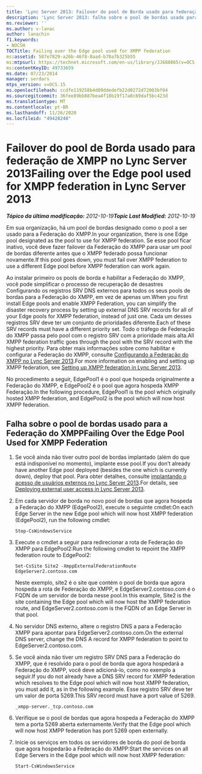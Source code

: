 ```yaml
---
title: 'Lync Server 2013: Failover do pool de Borda usado para federação de XMPP'
description: 'Lync Server 2013: falha sobre o pool de bordas usado para Federação do XMPP.'
ms.reviewer: ''
ms.author: v-lanac
author: lanachin
f1.keywords:
- NOCSH
TOCTitle: Failing over the Edge pool used for XMPP federation
ms:assetid: 587e7829-a26b-46f8-8aad-b78a7b325b55
ms:mtpsurl: https://technet.microsoft.com/en-us/library/JJ688065(v=OCS.15)
ms:contentKeyID: 49733659
ms.date: 07/23/2014
manager: serdars
mtps_version: v=OCS.15
ms.openlocfilehash: ccdfe119258b4d09ddedefb22d0272d72003bf04
ms.sourcegitcommit: 36fee89bb887bea4f18b19f17a8c69daf5bc423d
ms.translationtype: MT
ms.contentlocale: pt-BR
ms.lasthandoff: 11/26/2020
ms.locfileid: "49428248"
---
```

# <a name="failing-over-the-edge-pool-used-for-xmpp-federation-in-lync-server-2013"></a><span data-ttu-id="eca04-103">Failover do pool de Borda usado para federação de XMPP no Lync Server 2013</span><span class="sxs-lookup"><span data-stu-id="eca04-103">Failing over the Edge pool used for XMPP federation in Lync Server 2013</span></span>

<div data-xmlns="http://www.w3.org/1999/xhtml">

<div class="topic" data-xmlns="http://www.w3.org/1999/xhtml" data-msxsl="urn:schemas-microsoft-com:xslt" data-cs="https://msdn.microsoft.com/">

<div data-asp="https://msdn2.microsoft.com/asp">



</div>

<div id="mainSection">

<div id="mainBody"><span data-ttu-id="eca04-104">

<span> </span></span><span class="sxs-lookup"><span data-stu-id="eca04-104">

<span> </span></span></span>

<span data-ttu-id="eca04-105">_**Tópico da última modificação:** 2012-10-19_</span><span class="sxs-lookup"><span data-stu-id="eca04-105">_**Topic Last Modified:** 2012-10-19_</span></span>

<span data-ttu-id="eca04-106">Em sua organização, há um pool de bordas designado como o pool a ser usado para a Federação do XMPP.</span><span class="sxs-lookup"><span data-stu-id="eca04-106">In your organization, there is one Edge pool designated as the pool to use for XMPP federation.</span></span> <span data-ttu-id="eca04-107">Se esse pool ficar inativo, você deve fazer failover da Federação do XMPP para usar um pool de bordas diferente antes que o XMPP federado possa funcionar novamente.</span><span class="sxs-lookup"><span data-stu-id="eca04-107">If this pool goes down, you must fail over XMPP federation to use a different Edge pool before XMPP federation can work again.</span></span>

<span data-ttu-id="eca04-108">Ao instalar primeiro os pools de borda e habilitar a Federação do XMPP, você pode simplificar o processo de recuperação de desastres Configurando os registros SRV DNS externos para todos os seus pools de bordas para a Federação do XMPP, em vez de apenas um.</span><span class="sxs-lookup"><span data-stu-id="eca04-108">When you first install Edge pools and enable XMPP Federation, you can simplify the disaster recovery process by setting up external DNS SRV records for all of your Edge pools for XMPP federation, instead of just one.</span></span> <span data-ttu-id="eca04-109">Cada um desses registros SRV deve ter um conjunto de prioridades diferente.</span><span class="sxs-lookup"><span data-stu-id="eca04-109">Each of these SRV records must have a different priority set.</span></span> <span data-ttu-id="eca04-110">Todo o tráfego de Federação do XMPP passa pelo pool com o registro SRV com a prioridade mais alta.</span><span class="sxs-lookup"><span data-stu-id="eca04-110">All XMPP federation traffic goes through the pool with the SRV record with the highest priority.</span></span> <span data-ttu-id="eca04-111">Para obter mais informações sobre como habilitar e configurar a Federação do XMPP, consulte [Configurando a Federação do XMPP no Lync Server 2013](lync-server-2013-setting-up-xmpp-federation.md).</span><span class="sxs-lookup"><span data-stu-id="eca04-111">For more information on enabling and setting up XMPP federation, see [Setting up XMPP federation in Lync Server 2013](lync-server-2013-setting-up-xmpp-federation.md).</span></span>

<span data-ttu-id="eca04-112">No procedimento a seguir, EdgePool1 é o pool que hospeda originalmente a Federação do XMPP, e EdgePool2 é o pool que agora hospeda XMPP Federação.</span><span class="sxs-lookup"><span data-stu-id="eca04-112">In the following procedure, EdgePool1 is the pool which originally hosted XMPP federation, and EdgePool2 is the pool which will now host XMPP federation.</span></span>

<div>

## <a name="failing-over-the-edge-pool-used-for-xmpp-federation"></a><span data-ttu-id="eca04-113">Falha sobre o pool de bordas usado para a Federação do XMPP</span><span class="sxs-lookup"><span data-stu-id="eca04-113">Failing Over the Edge Pool Used for XMPP Federation</span></span>

1.  <span data-ttu-id="eca04-114">Se você ainda não tiver outro pool de bordas implantado (além do que está indisponível no momento), implante esse pool.</span><span class="sxs-lookup"><span data-stu-id="eca04-114">If you don’t already have another Edge pool deployed (besides the one which is currently down), deploy that pool.</span></span> <span data-ttu-id="eca04-115">Para obter detalhes, consulte [implantando o acesso de usuários externos no Lync Server 2013](lync-server-2013-deploying-external-user-access.md).</span><span class="sxs-lookup"><span data-stu-id="eca04-115">For details, see [Deploying external user access in Lync Server 2013](lync-server-2013-deploying-external-user-access.md).</span></span>

2.  <span data-ttu-id="eca04-116">Em cada servidor de borda no novo pool de bordas que agora hospeda a Federação do XMPP (EdgePool2), execute o seguinte cmdlet:</span><span class="sxs-lookup"><span data-stu-id="eca04-116">On each Edge Server in the new Edge pool which will now host XMPP federation (EdgePool2), run the following cmdlet:</span></span>
    
        Stop-CsWindowsService

3.  <span data-ttu-id="eca04-117">Execute o cmdlet a seguir para redirecionar a rota de Federação do XMPP para EdgePool2:</span><span class="sxs-lookup"><span data-stu-id="eca04-117">Run the following cmdlet to repoint the XMPP federation route to EdgePool2:</span></span>
    
        Set-CsSite Site2 -XmppExternalFederationRoute EdgeServer2.contoso.com
    
    <span data-ttu-id="eca04-118">Neste exemplo, site2 é o site que contém o pool de borda que agora hospeda a rota de Federação do XMPP, e EdgeServer2.contoso.com é o FQDN de um servidor de borda nesse pool.</span><span class="sxs-lookup"><span data-stu-id="eca04-118">In this example, Site2 is the site containing the Edge pool which will now host the XMPP federation route, and EdgeServer2.contoso.com is the FQDN of an Edge Server in that pool.</span></span>

4.  <span data-ttu-id="eca04-119">No servidor DNS externo, altere o registro DNS a para a Federação XMPP para apontar para EdgeServer2.contoso.com.</span><span class="sxs-lookup"><span data-stu-id="eca04-119">On the external DNS server, change the DNS A record for XMPP federation to point to EdgeServer2.contoso.com.</span></span>

5.  <span data-ttu-id="eca04-120">Se você ainda não tiver um registro SRV DNS para a Federação do XMPP, que é resolvido para o pool de borda que agora hospedará a Federação do XMPP, você deve adicioná-lo, como no exemplo a seguir.</span><span class="sxs-lookup"><span data-stu-id="eca04-120">If you do not already have a DNS SRV record for XMPP federation which resolves to the Edge pool which will now host XMPP federation, you must add it, as in the following example.</span></span> <span data-ttu-id="eca04-121">Esse registro SRV deve ter um valor de porta 5269.</span><span class="sxs-lookup"><span data-stu-id="eca04-121">This SRV record must have a port value of 5269.</span></span>
    
        _xmpp-server._tcp.contoso.com

6.  <span data-ttu-id="eca04-122">Verifique se o pool de bordas que agora hospeda a Federação do XMPP tem a porta 5269 aberta externamente.</span><span class="sxs-lookup"><span data-stu-id="eca04-122">Verify that the Edge pool which will now host XMPP federation has port 5269 open externally.</span></span>

7.  <span data-ttu-id="eca04-123">Inicie os serviços em todos os servidores de borda do pool de borda que agora hospedarão a Federação do XMPP:</span><span class="sxs-lookup"><span data-stu-id="eca04-123">Start the services on all Edge Servers in the Edge pool which will now host XMPP federation:</span></span>
    
        Start-CsWindowsService

<span data-ttu-id="eca04-124"></div>

</div>

<span> </span>

</div>

</div>

</span><span class="sxs-lookup"><span data-stu-id="eca04-124"></div>

</div>

<span> </span>

</div>

</div>

</span></span></div>

